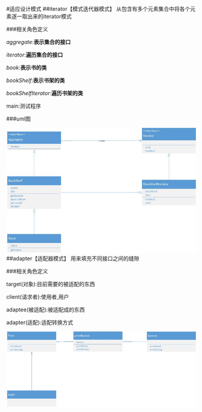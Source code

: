 #适应设计模式
##iterator【模式迭代器模式】
从包含有多个元素集合中将各个元素逐一取出来的iterator模式

###相关角色定义


_aggregate_:**表示集合的接口**

_iterator_:**遍历集合的接口**

_book_:**表示书的类**

_bookShelf_:**表示书架的类**

_bookShelfIterator_:**遍历书架的类**

main:测试程序

###uml图

![uml](iterator.jpg)
##adapter【适配器模式】
用来填充不同接口之间的缝隙

###相关角色定义

target(对象):目前需要的被适配的东西

client(请求者):使用者,用户

adaptee(被适配):被适配成的东西

adapter(适配):适配转换方式

![adapter](adapter.jpg)